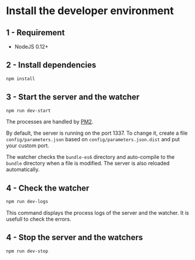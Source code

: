 Install the developer environment
=================================

1 - Requirement
---------------

- NodeJS 0.12+


2 - Install dependencies
------------------------

```bash
npm install
```

3 - Start the server and the watcher
------------------------------------

```bash
npm run dev-start
```

The processes are handled by [PM2](https://github.com/Unitech/pm2).

By default, the server is running on the port 1337. To change it, create a file `config/parameters.json` based on `config/parameters.json.dist` and put your custom port.

The watcher checks the `bundle-es6` directory and auto-compile to the `bundle` directory when a file is modified.
The server is also reloaded automatically.


4 - Check the watcher
---------------------

```bash
npm run dev-logs
```

This command displays the process logs of the server and the watcher. It is usefull to check the errors.



4 - Stop the server and the watchers
------------------------------------

```bash
npm run dev-stop
```

